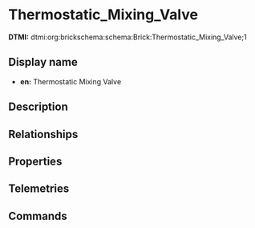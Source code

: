 # Thermostatic_Mixing_Valve
**DTMI:** dtmi:org:brickschema:schema:Brick:Thermostatic_Mixing_Valve;1
## Display name
- **en:** Thermostatic Mixing Valve
## Description
## Relationships
## Properties
## Telemetries
## Commands

